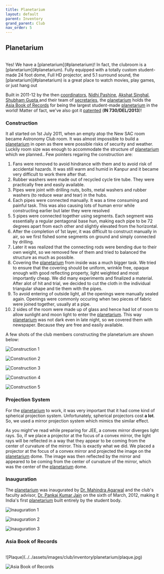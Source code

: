```yaml
---
title: Planetarium
layout: default
parent: Inventory
grand_parent: Club
nav_order: 5
---
```


## Planetarium

<br />
Yes! We have a [planetarium](#planetarium)! In fact, the clubroom is a [planetarium](#planetarium). Fully equipped with a totally custom student-made 24 foot dome, Full HD projector, and 5.1 surround sound, the [planetarium](#planetarium) is a great place to watch movies, play games, or just hang out

Built in 2011-12 by the then [coordinators](../teams/recruitment.html#coordinator), [Nidhi Pashine](https://scholar.google.com/citations?user=rlE-OuUAAAAJ&hl=en), [Akshat Singhal](https://scholar.google.it/citations?user=8Ygv33wAAAAJ&hl=en), [Shubham Gupta
]() and their team of [secretaries](../teams/recruitment.html#secretary), the [planetarium](#planetarium) holds the [Asia Book of Records](#asia-book-of-records) for being the largest student-made [planetarium](#planetarium) in the world! Matter of fact, we've also got it [patented](https://www.iitk.ac.in/ipr/index.php/patent-filed) (**IN 730/DEL/2013**)!

### Construction

It all started on 1st July 2011, when an empty atop the New SAC room became Astronomy Club room. It was almost impossible to build a [planetarium](#planetarium) in open as there were possible risks of security and weather. Luckily room size was enough to accommodate the structure of [planetarium](#planetarium) which we planned.. Few pointers regaring the construction are:

1. Fans were removed to avoid hindrance with them and to avoid risk of accidental hazards. It was still warm and humid in Kanpur and it became very difficult to work there after that.
2. Rubber washers were made out of recycled cycle tire tube. They were practically free and easily available.
3. Pipes were joint with drilling nuts, bolts, metal washers and rubber washers (to reduce wear and tear) in the hubs.
4. Each pipes were connected manually. It was a time consuming and painful task. This was also causing lots of human error while constructing earlier but later they were resolved
5. 5 pipes were connected together using segments. Each segment was essentially a regular pentagonal base hun, making each pipe to be 72 degrees apart from each other and slightly elevated from the horizontal.
6. After the completion of 1st layer, it was difficult to construct manually in air, so we first fished some segments on ground and simply connected by drilling.
7. Later it was realized that the connecting rods were bending due to their own weight, so we removed few of them and tried to balanced the structure as much as possible.
8. Covering the [planetarium](#planetarium) from inside was a much bigger task. We tried to ensure that the covering should be uniform, wrinkle free, opaque enough with good reflecting property, light weighted and most importantly cheap. We did many experiments and finalized a material. After alot of hit and trial, we decided to cut the cloth in the individual triangular shape and tie them with the pipes.
9. To avoid entering of outside light, all the openings were manually sealed again. Openings were commonly occuring when two pieces of fabric were joined together, usually at a pipe.
10. 2 sides of the room were made up of glass and hence had lot of room to allow sunlight and moon light to enter the [planetarium](#planetarium). This way [planetarium](#planetarium) was not dark even in late night, so we covered them with newspaper. Because they are free and easily available.

A few shots of the club members constructing the planetarium are shown below:

![Construction 1](../../assets/images/club/inventory/planetarium/construction1.jpg)

![Construction 2](../../assets/images/club/inventory/planetarium/construction2.jpg)

![Construction 3](../../assets/images/club/inventory/planetarium/construction3.jpg)

![Construction 4](../../assets/images/club/inventory/planetarium/construction4.jpg)

![Construction 5](../../assets/images/club/inventory/planetarium/construction5.jpg)

### Projection System

For the [planetarium](#planetarium) to work, it was very important that it had come kind of spherical projection system. Unfortunately, spherical projectors cost **a lot**. So, we used a mirror projection system which mimics the similar effect.

As you might've read while preparing for JEE, a convex mirror diverges light rays. So, if we place a projector at the focus of a convex mirror, the light rays will be reflected in a way that they appear to be coming from the center of curvature of the mirror. This is exactly what we did. We placed a projector at the focus of a convex mirror and projected the image on the [planetarium](#planetarium) dome. The image was then reflected by the mirror and appeared to be coming from the center of curvature of the mirror, which was the center of the [planetarium](#planetarium) dome.

### Inauguration

The [planetarium](#planetarium) was inaugurated by [Dr. Mahindra Agarwal]() and the club's faculty advisor, [Dr. Pankaj Kumar Jain]() on the sixth of March, 2012, making it India's first [planetarium](#planetarium) built entirely by the student body.

![Inauguration 1](../../assets/images/club/inventory/planetarium/inauguration1.jpg)

![Inauguration 2](../../assets/images/club/inventory/planetarium/inauguration2.jpg)

![Inauguration 3](../../assets/images/club/inventory/planetarium/inauguration3.jpg)

### Asia Book of Records

<br />
![Plaque](../../assets/images/club/inventory/planetarium/plaque.jpg)

![Asia Book of Records](../../assets/images/club/inventory/planetarium/record.jpg)
